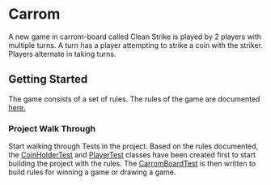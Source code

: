 # Carrom
A new game in carrom-board called Clean Strike is played by 2 players with multiple turns. A turn has a player attempting to strike a
coin with the striker. Players alternate in taking turns.

## Getting Started
The game consists of a set of rules. The rules of the game are documented [here.](https://github.com/codesmack/lets-play-carrom/blob/master/src/test/resources/clean-strike-rules.docx)

### Project Walk Through
Start walking through Tests in the project. Based on the rules documented, the [CoinHolderTest](https://github.com/codesmack/lets-play-carrom/blob/master/src/test/java/com/sahaj/games/carrom/cleanstrike/CoinHolderTest.java)
and [PlayerTest](https://github.com/codesmack/lets-play-carrom/blob/master/src/test/java/com/sahaj/games/carrom/cleanstrike/PlayerTest.java)
classes have been created first to start building the project with the rules. The [CarromBoardTest](https://github.com/codesmack/lets-play-carrom/blob/master/src/test/java/com/sahaj/games/carrom/cleanstrike/CarromBoardTest.java)
is then written to build rules for winning a game or drawing a game.




